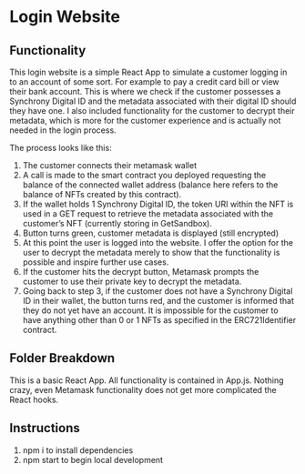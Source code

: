 # Login Website
## Functionality

This login website is a simple React App to simulate a customer logging in to an account of some sort.  For example to pay a credit card bill or view their bank account.  This is where we check if the customer possesses a Synchrony Digital ID and the metadata associated with their digital ID should they have one.  I also included functionality for the customer to decrypt their metadata, which is more for the customer experience and is actually not needed in the login process.

The process looks like this:

1. The customer connects their metamask wallet
2. A call is made to the smart contract you deployed requesting the balance of the connected wallet address (balance here refers to the balance of NFTs created by this contract).  
3. If the wallet holds 1 Synchrony Digital ID, the token URI within the NFT is used in a GET request to retrieve the metadata associated with the customer’s NFT (currently storing in GetSandbox).  
4. Button turns green, customer metadata is displayed (still encrypted)
5. At this point the user is logged into the website.  I offer the option for the user to decrypt the metadata merely to show that the functionality is possible and inspire further use cases.
6. If the customer hits the decrypt button, Metamask prompts the customer to use their private key to decrypt the metadata.
7. Going back to step 3, if the customer does not have a Synchrony Digital ID in their wallet, the button turns red, and the customer is informed that they do not yet have an account.  It is impossible for the customer to have anything other than 0 or 1 NFTs as specified in the ERC721Identifier contract.  

## Folder Breakdown

This is a basic React App.  All functionality is contained in App.js.  Nothing crazy, even Metamask functionality does not get more complicated the React hooks.  

## Instructions

1. npm i to install dependencies
2. npm start to begin local development